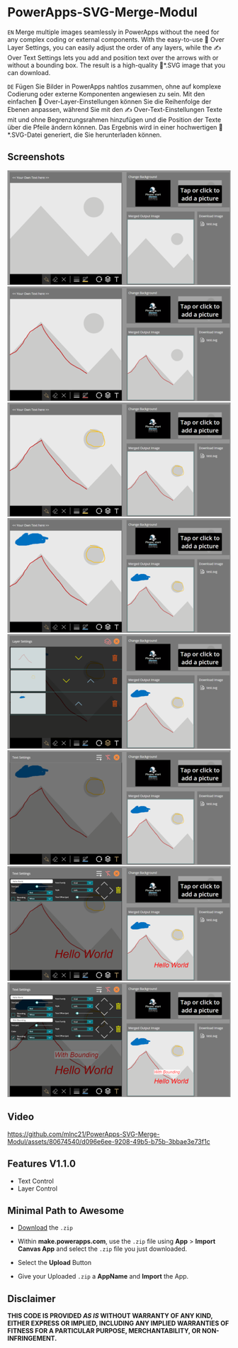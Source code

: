 
# PowerApps-SVG-Merge-Modul

`EN`
Merge multiple images seamlessly in PowerApps without the need for any complex coding or external components. With the easy-to-use 🎨 Over Layer Settings, you can easily adjust the order of any layers, while the ✍️ Over Text Settings lets you add and position text over the arrows with or without a bounding box. The result is a high-quality 🌟*.SVG image that you can download.

`DE`
Fügen Sie Bilder in PowerApps nahtlos zusammen, ohne auf komplexe Codierung oder externe Komponenten angewiesen zu sein. Mit den einfachen 🎨 Over-Layer-Einstellungen können Sie die Reihenfolge der Ebenen anpassen, während Sie mit den ✍️ Over-Text-Einstellungen Texte mit und ohne Begrenzungsrahmen hinzufügen und die Position der Texte über die Pfeile ändern können. Das Ergebnis wird in einer hochwertigen 🌟*.SVG-Datei generiert, die Sie herunterladen können.


## Screenshots

![App Screenshot](Images/img1.png)
![App Screenshot](Images/img2.png)
![App Screenshot](Images/img3.png)
![App Screenshot](Images/img4.png)
![App Screenshot](Images/img5.png)
![App Screenshot](Images/img6.png)
![App Screenshot](Images/img7.png)
![App Screenshot](Images/img8.png)

## Video

https://github.com/mlnc21/PowerApps-SVG-Merge-Modul/assets/80674540/d096e6ee-9208-49b5-b75b-3bbae3e73f1c



## Features V1.1.0

- Text Control
- Layer Control

## Minimal Path to Awesome

* [Download](SVGMergeModulExample.zip) the `.zip`
* Within **make.powerapps.com**, use the `.zip` file using **App** > **Import Canvas App**  and select the `.zip` file you just downloaded.
* Select the **Upload** Button

* Give your Uploaded `.zip` a **AppName** and **Import** the App.

## Disclaimer

**THIS CODE IS PROVIDED *AS IS* WITHOUT WARRANTY OF ANY KIND, EITHER EXPRESS OR IMPLIED, INCLUDING ANY IMPLIED WARRANTIES OF FITNESS FOR A PARTICULAR PURPOSE, MERCHANTABILITY, OR NON-INFRINGEMENT.**
